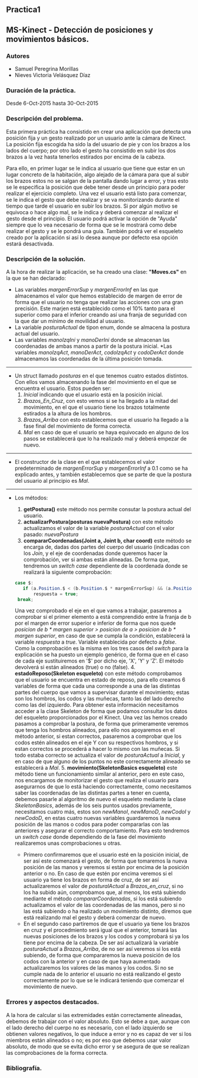 ## Practica1 
## MS-Kinect - Detección de posiciones y movimientos básicos.

### Autores
* Samuel Peregrina Morillas
* Nieves Victoria Velásquez Díaz

### Duración de la práctica.
Desde 6-Oct-2015 hasta 30-Oct-2015

### Descripción del problema.

Esta primera práctica ha consistido en crear una aplicación que detecta una posición fija y un gesto realizado por un usuario ante la cámara de Kinect.
La posición fija escogida ha sido la del usuario de pie y con los brazos a los lados del cuerpo; por otro lado el gesto ha consistido en subir los dos brazos a la vez hasta tenerlos estirados por encima de la cabeza. 

Para ello, en primer lugar se le indica al usuario que tiene que estar en un lugar concreto de la habitación, algo alejado de la cámara para que al subir los brazos estos no se salgan de la pantalla dando lugar a error, y tras esto se le especifica la posición que debe tener desde un principio para poder realizar el ejercicio completo.
Una vez el usuario está listo para comenzar, se le indica el gesto que debe realizar y se va monitorizando durante el tiempo que tarde el usuario en subir los brazos. Si por algún motivo se equivoca o hace algo mal, se le indica y deberá comenzar al realizar el gesto desde el principio. El usuario podrá activar la opción de "Ayuda" siempre que lo vea necesario de forma que se le mostrará como debe realizar el gesto y se le pondrá una guía. También podrá ver el esqueleto creado por la aplicación si así lo desea aunque por defecto esa opción estará desactivada. 

### Descripción de la solución.

A la hora de realizar la aplicación, se ha creado una clase: **"Moves.cs"** en la que se han declarado:
* Las variables _margenErrorSup_ y _margenErrorInf_ en las que almacenamos el valor que hemos establecido de margen de error de forma que el usuario no tenga que realizar las acciones con una gran precisión. Este marjen está establecido como el 10% tanto para el superior como para el inferior creando así una franja de seguridad con la que dar un mínimo de movilidad al usuario. 
* La variable _posturaActual_ de tipon enum, donde se almacena la postura actual del usuario.
* Las variables _manoIzqIni_ y _manoDerIni_ donde se almacenan las coordenadas de ambas manos a partir de la postura inicial.
*Las variables _manoIzqAct_, _manoDerAct_, _codoIzqAct_ y _codoDerAct_ donde almacenamos las coordenadas de la última posición tomada.

---
    
* Un struct llamado _posturas_ en el que tenemos cuatro estados distintos. Con ellos vamos almacenando la fase del movimiento en el que se encuentra el usuario. Estos pueden ser:
    1. _Inicial_ indicando que el usuario está en la posición inicial.
    2. *Brazos_En_Cruz*, con esto vemos si se ha llegado a la mitad del movimiento, en el que el usuario tiene los brazos totalmente estirados a la altura de los hombros.
    3. *Brazos_Arriba* con esto establecemos que el usuario ha llegado a la fase final del movimiento de forma correcta.
    4. *Mal* en caso de que el usuario se haya equivocado en alguno de los pasos se establecerá que lo ha realizado mal y deberá empezar de nuevo.

---
    
* El constructor de la clase en el que establecemos el valor predeterminado de _margenErrorSup_ y _margenErrorInf_ a 0.1 como se ha explicado antes, y también establecemos que se parte de que la postura del usuario al principio es _Mal_.
    
--- 
    
* Los métodos:
    1. **getPostura()** este método nos permite consutar la postura actual del usuario.
    2. **actualizarPostura(posturas nuevaPostura)** con este método actualizamos el valor de la variable _posturaActual_ con el valor pasado: _nuevaPostura_
    3. **compararCoordenadas(Joint a, Joint b, char coord)** este método se encarga de, dadas dos partes del cuerpo del usuario (indicadas con los *Join*, y el eje de coordenadas donde queremos hacer la comprobación, ver si ambas están alineadas. De forma que, tendremos un *switch case* dependiente de la coordenada donde se realizará la siguiente comprobación:
    
     ```C#
     case $:
        if (a.Position.$ < (b.Position.$ * margenErrorSup) && (a.Position.$ > (b.Position.$ * margenErrorInf)))
            respuesta = true;
      break;
     ```
     
     Una vez comprobado el eje en el que vamos a trabajar, pasaremos a comprobar si el primer elemento a está comprendido entre la franja de b por el margen de error superior e inferior de forma que nos quede _posicion de b * margen superior > posicion de a > posicion de b * margen superior_, en caso de que se cumpla la condición, establecerá la variable _respuesta_ a _true_. Variable establecida por defecto a _false_. 
     Como la comprobación es la misma en los tres casos del _switch_ para la explicación se ha puesto un ejemplo genérico, de forma que en el caso de cada eje sustituiremos en '$' por dicho eje, 'X', 'Y' y 'Z'. El método devolverá si están alineados (true) o no (false).
    4. **estadoReposo(Skeleton esqueleto)** con este método comprobamos que el usuario se encuentra en estado de reposo, para ello creamos 6 variables de forma que cada una corresponde a una de las distintas partes del cuerpo que vamos a supervisar durante el movimiento; estas son los hombros, los codos y las muñecas, tanto las del lado derecho como las del izquierdo. Para obtener esta información necesitamos acceder a la clase Skeleton de forma que podamos consultar los datos del esqueleto proporcionados por el Kinect. Una vez las hemos creado pasamos a comprobar la postura, de forma que primeramente veremos que tenga los hombros alineados, para ello nos apoyaremos en el método anterior, si estan correctos, pasaremos a comprobar que los codos estén alineados en el eje Y con su respectivos hombros, y si estan correctos se procederá a hacer lo mismo con las muñecas. Si todo estaba correcto se actualiza el valor de _posturaActual_ a _Inicial_, y en caso de que alguno de los puntos no este correctamente alineado se establecerá a _Mal_.
    5. **movimiento(SkeletonBasics esqueleto)** este método tiene un funcionamiento similar al anterior, pero en este caso, nos encargamos de monitorizar el gesto que realiza el usuario para asegurarnos de que lo está haciendo correctamente, como necesitamos saber las coordenadas de las distintas partes a tener en cuenta, debemos pasarle al algoritmo de nuevo el esqueleto mediante la clase _SkeletonBasics_, además de los seis puntos usados previamente, necesitamos cuatro más, estos son _newManoI_, _newManoD_, _newCodoI_ y _newCodoD_, en estas cuatro nuevas variables guardaremos la nueva posición de las manos o codos para poder compararlas con las anteriores y asegurar el correcto comportamiento. Para esto tendremos un _switch case_ donde dependiendo de la fase del movimiento realizaremos unas comprobaciones u otras.

     * Primero confirmaremos que el usuario esté en la posición inicial, de ser así este comenzará el gesto, de forma que tomaremos la nueva posición de las manos y veremos si están por encima de la posición anterior o no. En caso de que estén por encima veremos si el usuario ya tiene los brazos en forma de cruz, de ser así actualizaremos el valor de _posturalActual_ a *Brazos_en_cruz*, si no los ha subido aún, comprobamos que, al menos, los está subiendo mediante el método _compararCoordenadas_, si los está subiendo actualizamos el valor de las coordenadas de las manos, pero si no las está subiendo o ha realizado un movimiento distinto, diremos que está realizando mal el gesto y deberá comenzar de nuevo.
     * En el segundo caso partiremos de que el usuario  ya tiene los brazos en cruz y el procedmiento será igual que el anterior, tomará las nuevas posiciones de los brazos y los codos y comprobará si ya los tiene por encima de la cabeza. De ser así actualizará la variable _posturaActual_ a *Brazos_Arriba*, de no ser así veremos si los está subiendo, de forma que compararemos la nueva posición de los codos con la anterior y en caso de que haya aumentado actualizaremos los valores de las manos y los codos. Si no se cumple nada de lo anterior el usuario no está realizando el gesto correctamente por lo que se le indicará teniendo que comenzar el movimiento de nuevo.


### Errores y aspectos destacados.
A la hora de calcular si las extremidades están correctamente alineadas, debemos de trabajar con el valor absoluto. Esto se debe a que, aunque con el lado derecho del cuerpo no es necesario, con el lado izquierdo se obtienen valores negativos, lo que induce a error y no es capaz de ver si los miembros están alineados o no; es por eso que debemos usar valor absoluto, de modo que se evita dicho error y se asegura de que se realizan las comprobaciones de la forma correcta.

### Bibliografía.
